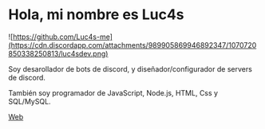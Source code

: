 # Hola, mi nombre es Luc4s
![https://github.com/Luc4s-me](https://cdn.discordapp.com/attachments/989905869946892347/1070720850338250813/luc4sdev.png)

Soy desarollador de bots de discord, y diseñador/configurador de servers de discord.

También soy programador de JavaScript, Node.js, HTML, Css y SQL/MySQL.

[Web](https://luc4s.me)
<!--
**Luc4s-me/Luc4s-me** is a ✨ _special_ ✨ repository because its `README.md` (this file) appears on your GitHub profile.

Here are some ideas to get you started:

- 🔭 I’m currently working on ...
- 🌱 I’m currently learning ...
- 👯 I’m looking to collaborate on ...
- 🤔 I’m looking for help with ...
- 💬 Ask me about ...
- 📫 How to reach me: ...
- 😄 Pronouns: ...
- ⚡ Fun fact: ...
-->
